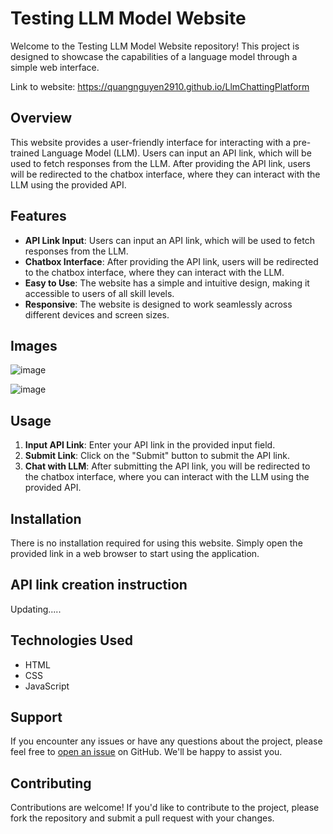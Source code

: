 # Testing LLM Model Website

Welcome to the Testing LLM Model Website repository! This project is designed to showcase the capabilities of a language model through a simple web interface.

Link to website: https://quangnguyen2910.github.io/LlmChattingPlatform
## Overview

This website provides a user-friendly interface for interacting with a pre-trained Language Model (LLM). Users can input an API link, which will be used to fetch responses from the LLM. After providing the API link, users will be redirected to the chatbox interface, where they can interact with the LLM using the provided API.

## Features

- **API Link Input**: Users can input an API link, which will be used to fetch responses from the LLM.
- **Chatbox Interface**: After providing the API link, users will be redirected to the chatbox interface, where they can interact with the LLM.
- **Easy to Use**: The website has a simple and intuitive design, making it accessible to users of all skill levels.
- **Responsive**: The website is designed to work seamlessly across different devices and screen sizes.

## Images


![image](https://github.com/QuangNguyen2910/LlmChattingPlatform/assets/127973111/538a556d-2216-4106-8e07-792dcba541f1)

![image](https://github.com/QuangNguyen2910/LlmChattingPlatform/assets/127973111/d1d7c907-8e77-4434-97e9-d1fe613a4758)

## Usage

1. **Input API Link**: Enter your API link in the provided input field.
2. **Submit Link**: Click on the "Submit" button to submit the API link.
3. **Chat with LLM**: After submitting the API link, you will be redirected to the chatbox interface, where you can interact with the LLM using the provided API.

## Installation

There is no installation required for using this website. Simply open the provided link in a web browser to start using the application.

## API link creation instruction

Updating.....

## Technologies Used

- HTML
- CSS
- JavaScript

## Support

If you encounter any issues or have any questions about the project, please feel free to [open an issue](https://github.com/QuangNguyen2910/LlmChattingPlatform/issues) on GitHub. We'll be happy to assist you.

## Contributing

Contributions are welcome! If you'd like to contribute to the project, please fork the repository and submit a pull request with your changes.
